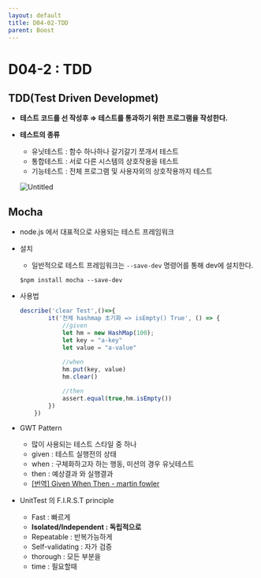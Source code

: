 ```yaml
---
layout: default
title: D04-02-TDD
parent: Boost
---
```

# D04-2 : TDD

## **TDD**(Test Driven Developmet)

- **테스트 코드를 선 작성후 ⇒ 테스트를 통과하기 위한 프로그램을 작성한다.**
- **테스트의 종류**
    - 유닛테스트 : 함수 하나하나 갈기갈기 쪼개서 테스트
    - 통합테스트 : 서로 다른 시스템의 상호작용을 테스트
    - 기능테스트 : 전체 프로그램 및 사용자외의 상호작용까지 테스트

    ![Untitled](https://user-images.githubusercontent.com/41819176/91639046-b4ce7780-ea4e-11ea-86c3-47412ac0875d.png)

## Mocha 
- node.js 에서 대표적으로 사용되는 테스트 프레임워크
- 설치 
    -  일반적으로 테스트 프레임워크는 `--save-dev` 명령어를 통해 dev에 설치한다.
    ```
    $npm install mocha --save-dev 
    ```

- 사용법
    ```jsx
    describe('clear Test',()=>{
            it('전체 hashmap 초기화 => isEmpty() True', () => {
                //given
                let hm = new HashMap(100);
                let key = "a-key"
                let value = "a-value"
                
                //when
                hm.put(key, value)
                hm.clear()

                //then
                assert.equal(true,hm.isEmpty())
            })
        })
    ```

- GWT Pattern
    - 많이 사용되는 테스트 스타일 중 하나
    - given : 테스트 실행전의 상태
    - when : 구체화하고자 하는 행동, 미션의 경우 유닛테스트
    - then : 예상결과 와 실행결과
    - [[번역] Given When Then - martin fowler](https://velog.io/@pop8682/%EB%B2%88%EC%97%AD-Given-When-Then-martin-fowler)

- UnitTest 의 F.I.R.S.T principle
    - Fast : 빠르게
    - **Isolated/Independent : 독립적으로**
    - Repeatable : 반복가능하게
    - Self-validating : 자가 검증
    - thorough : 모든 부분을
    - time : 필요할때
